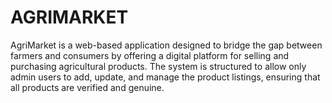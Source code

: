 # AGRIMARKET
AgriMarket is a web-based application designed to bridge the gap between farmers and consumers by offering a digital platform for selling and purchasing agricultural products. The system is structured to allow only admin users to add, update, and manage the product listings, ensuring that all products are verified and genuine.
